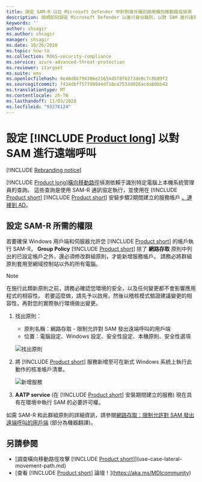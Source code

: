 ```yaml
---
title: 設定 SAM-R 以在 Microsoft Defender 中針對身分識別啟用橫向移動路徑偵測
description: 說明如何設定 Microsoft Defender 以進行身分識別，以對 SAM 進行遠端呼叫
keywords: ''
author: shsagir
ms.author: shsagir
manager: shsagir
ms.date: 10/26/2020
ms.topic: how-to
ms.collection: M365-security-compliance
ms.service: azure-advanced-threat-protection
ms.reviewer: itargoet
ms.suite: ems
ms.openlocfilehash: 6e46d6b794386e21654d578f6273de8c7c8b89f2
ms.sourcegitcommit: f434dbff577d9944df18ca7533d026acdab0bb42
ms.translationtype: MT
ms.contentlocale: zh-TW
ms.lasthandoff: 11/03/2020
ms.locfileid: "93276124"
---
```

# <a name="configure-product-long-to-make-remote-calls-to-sam"></a>設定 [!INCLUDE [Product long](includes/product-long.md)] 以對 SAM 進行遠端呼叫

[!INCLUDE [Rebranding notice](includes/rebranding.md)]

[!INCLUDE [Product long](includes/product-long.md)][橫向移動路徑](use-case-lateral-movement-path.md)偵測依賴于識別特定電腦上本機系統管理員的查詢。 這些查詢是使用 SAM-R 通訊協定執行，並使用在 [!INCLUDE [Product short](includes/product-short.md)] [!INCLUDE [Product short](includes/product-short.md)] 安裝步驟2期間建立的服務帳戶  [。連接到 AD](install-step2.md)。

## <a name="configure-sam-r-required-permissions"></a>設定 SAM-R 所需的權限

若要確保 Windows 用戶端和伺服器允許您 [!INCLUDE [Product short](includes/product-short.md)] 的帳戶執行 SAM-R， **Group Policy** [!INCLUDE [Product short](includes/product-short.md)] 除了 **網路存取** 原則中列出的已設定帳戶之外，還必須修改群組原則，才能新增服務帳戶。 請務必將群組原則套用至網域控制站以外的所有電腦。

> [!Note]
> 在施行此類新原則之前，請務必確認您環境的安全，以及任何變更都不會影響應用程式的相容性。 若要這麼做，請先予以啟用，然後以稽核模式驗證建議變更的相容性，再對您的實際執行環境做出變更。

1. 找出原則：

   - 原則名稱：網路存取 - 限制允許對 SAM 發出遠端呼叫的用戶端
   - 位置：電腦設定、Windows 設定、安全性設定、本機原則、安全性選項

    ![找出原則](media/samr-policy-location.png)

1. 將 [!INCLUDE [Product short](includes/product-short.md)] 服務新增至可在新式 Windows 系統上執行此動作的核准帳戶清單。

    ![新增服務](media/samr-add-service.png)

3. **AATP service** (在 [!INCLUDE [Product short](includes/product-short.md)] 安裝期間建立的服務) 現在具有在環境中執行 SAM 的必要許可權。

如需 SAM-R 和此群組原則的詳細資訊，請參閱[網路存取：限制允許對 SAM 發出遠端呼叫的用戶端](/windows/security/threat-protection/security-policy-settings/network-access-restrict-clients-allowed-to-make-remote-sam-calls) \(部分為機器翻譯\)。

## <a name="see-also"></a>另請參閱

- [調查橫向移動路徑攻擊 [!INCLUDE [Product short](includes/product-short.md)]](use-case-lateral-movement-path.md)
- [查看 [!INCLUDE [Product short](includes/product-short.md)] 論壇！](https://aka.ms/MDIcommunity)
